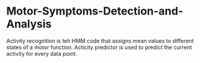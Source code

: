 # Motor-Symptoms-Detection-and-Analysis
Activity recognition is teh HMM code that assigns mean values to different states of a motor function.
Acticity predictor is used to predict the current activity for every data point. 
